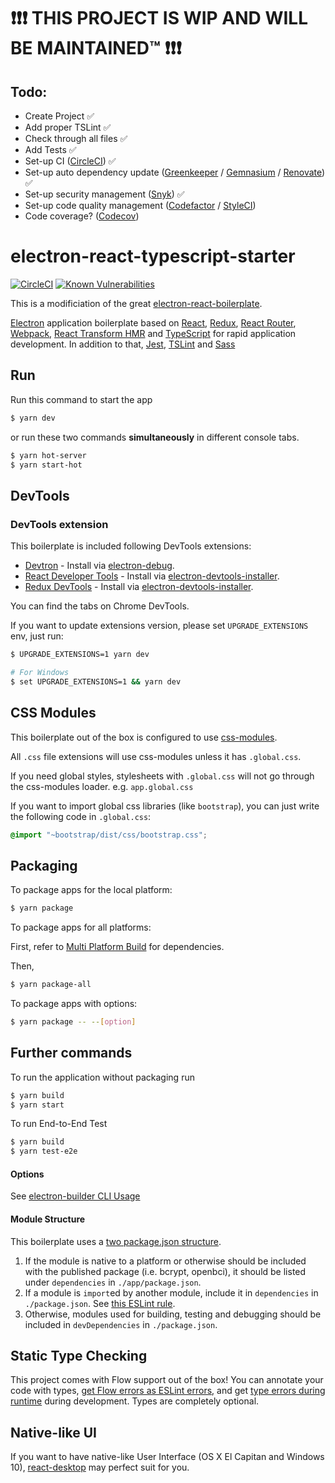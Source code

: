# :heavy_exclamation_mark::heavy_exclamation_mark::heavy_exclamation_mark: THIS PROJECT IS WIP AND WILL BE MAINTAINED:tm: :heavy_exclamation_mark::heavy_exclamation_mark::heavy_exclamation_mark:

## Todo:
- Create Project :white_check_mark:
- Add proper TSLint :white_check_mark:
- Check through all files :white_check_mark:
- Add Tests :white_check_mark:
- Set-up CI ([CircleCI](https://github.com/marketplace/circleci)) :white_check_mark:
- Set-up auto dependency update ([Greenkeeper](https://github.com/marketplace/greenkeeper) / [Gemnasium](https://github.com/marketplace/gemnasium) / [Renovate](https://github.com/marketplace/renovate/)) :white_check_mark:
- Set-up security management ([Snyk](https://github.com/marketplace/snyk)) :white_check_mark:
- Set-up code quality management ([Codefactor](https://github.com/marketplace/codefactor) / [StyleCI](https://github.com/marketplace/styleci))
- Code coverage? ([Codecov](https://github.com/marketplace/codecov))


# electron-react-typescript-starter

[![CircleCI](https://circleci.com/gh/niederschlag/electron-react-typescript-starter/tree/master.svg?style=svg)](https://circleci.com/gh/niederschlag/electron-react-typescript-starter/tree/master) [![Known Vulnerabilities](https://snyk.io/test/github/niederschlag/electron-react-typescript-starter/badge.svg?targetFile=package.json)](https://snyk.io/test/github/niederschlag/electron-react-typescript-starter?targetFile=package.json)

This is a modificiation of the great [electron-react-boilerplate](https://github.com/iRath96/electron-react-typescript-boilerplate).

[Electron](http://electron.atom.io/) application boilerplate based on [React](https://facebook.github.io/react), [Redux](https://github.com/reactjs/redux), [React Router](https://github.com/reactjs/react-router), [Webpack](http://webpack.github.io/docs/), [React Transform HMR](https://github.com/gaearon/react-transform-hmr) and [TypeScript](https://github.com/Microsoft/TypeScript) for rapid application development.
In addition to that, [Jest](https://github.com/facebook/jest), [TSLint](https://github.com/palantir/tslint) and [Sass](https://sass-lang.com)

## Run
Run this command to start the app

```bash
$ yarn dev
```

or run these two commands __simultaneously__ in different console tabs.
```bash
$ yarn hot-server
$ yarn start-hot
```

## DevTools
### DevTools extension
This boilerplate is included following DevTools extensions:
* [Devtron](https://github.com/electron/devtron) - Install via [electron-debug](https://github.com/sindresorhus/electron-debug).
* [React Developer Tools](https://github.com/facebook/react-devtools) - Install via [electron-devtools-installer](https://github.com/GPMDP/electron-devtools-installer).
* [Redux DevTools](https://github.com/zalmoxisus/redux-devtools-extension) - Install via [electron-devtools-installer](https://github.com/GPMDP/electron-devtools-installer).

You can find the tabs on Chrome DevTools.

If you want to update extensions version, please set `UPGRADE_EXTENSIONS` env, just run:

```bash
$ UPGRADE_EXTENSIONS=1 yarn dev

# For Windows
$ set UPGRADE_EXTENSIONS=1 && yarn dev
```



## CSS Modules
This boilerplate out of the box is configured to use [css-modules](https://github.com/css-modules/css-modules).

All `.css` file extensions will use css-modules unless it has `.global.css`.

If you need global styles, stylesheets with `.global.css` will not go through the
css-modules loader. e.g. `app.global.css`

If you want to import global css libraries (like `bootstrap`), you can just write the following code in `.global.css`:

```css
@import "~bootstrap/dist/css/bootstrap.css";
```


## Packaging
To package apps for the local platform:

```bash
$ yarn package
```

To package apps for all platforms:

First, refer to [Multi Platform Build](https://github.com/electron-userland/electron-builder/wiki/Multi-Platform-Build) for dependencies.

Then,
```bash
$ yarn package-all
```

To package apps with options:

```bash
$ yarn package -- --[option]
```

## Further commands
To run the application without packaging run

```bash
$ yarn build
$ yarn start
```

To run End-to-End Test

```bash
$ yarn build
$ yarn test-e2e
```

#### Options
See [electron-builder CLI Usage](https://github.com/electron-userland/electron-builder#cli-usage)

#### Module Structure
This boilerplate uses a [two package.json structure](https://github.com/electron-userland/electron-builder#two-packagejson-structure).

1. If the module is native to a platform or otherwise should be included with the published package (i.e. bcrypt, openbci), it should be listed under `dependencies` in `./app/package.json`.
2. If a module is `import`ed by another module, include it in `dependencies` in `./package.json`.   See [this ESLint rule](https://github.com/benmosher/eslint-plugin-import/blob/master/docs/rules/no-extraneous-dependencies.md).
3. Otherwise, modules used for building, testing and debugging should be included in `devDependencies` in `./package.json`.

## Static Type Checking
This project comes with Flow support out of the box! You can annotate your code with types, [get Flow errors as ESLint errors](https://github.com/amilajack/eslint-plugin-flowtype-errors), and get [type errors during runtime](https://github.com/gcanti/babel-plugin-tcomb-boilerplate) during development. Types are completely optional.

## Native-like UI
If you want to have native-like User Interface (OS X El Capitan and Windows 10), [react-desktop](https://github.com/gabrielbull/react-desktop) may perfect suit for you.